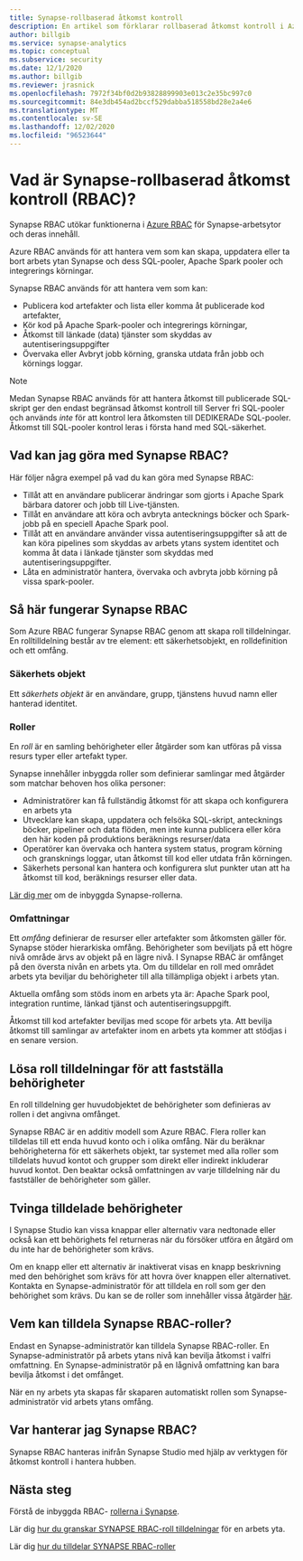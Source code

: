 ```yaml
---
title: Synapse-rollbaserad åtkomst kontroll
description: En artikel som förklarar rollbaserad åtkomst kontroll i Azure Synapse Analytics
author: billgib
ms.service: synapse-analytics
ms.topic: conceptual
ms.subservice: security
ms.date: 12/1/2020
ms.author: billgib
ms.reviewer: jrasnick
ms.openlocfilehash: 7972f34bf0d2b93828899903e013c2e35bc997c0
ms.sourcegitcommit: 84e3db454ad2bccf529dabba518558bd28e2a4e6
ms.translationtype: MT
ms.contentlocale: sv-SE
ms.lasthandoff: 12/02/2020
ms.locfileid: "96523644"
---
```

# <a name="what-is-synapse-role-based-access-control-rbac"></a>Vad är Synapse-rollbaserad åtkomst kontroll (RBAC)?

Synapse RBAC utökar funktionerna i [Azure RBAC](https://docs.microsoft.com/azure/role-based-access-control/overview) för Synapse-arbetsytor och deras innehåll. 

Azure RBAC används för att hantera vem som kan skapa, uppdatera eller ta bort arbets ytan Synapse och dess SQL-pooler, Apache Spark pooler och integrerings körningar.

Synapse RBAC används för att hantera vem som kan:
- Publicera kod artefakter och lista eller komma åt publicerade kod artefakter, 
- Kör kod på Apache Spark-pooler och integrerings körningar,
- Åtkomst till länkade (data) tjänster som skyddas av autentiseringsuppgifter 
- Övervaka eller Avbryt jobb körning, granska utdata från jobb och körnings loggar.  

>[!Note]
>Medan Synapse RBAC används för att hantera åtkomst till publicerade SQL-skript ger den endast begränsad åtkomst kontroll till Server fri SQL-pooler och används _inte_ för att kontrol lera åtkomsten till DEDIKERADe SQL-pooler.  Åtkomst till SQL-pooler kontrol leras i första hand med SQL-säkerhet.

## <a name="what-can-i-do-with-synapse-rbac"></a>Vad kan jag göra med Synapse RBAC?

Här följer några exempel på vad du kan göra med Synapse RBAC:
  - Tillåt att en användare publicerar ändringar som gjorts i Apache Spark bärbara datorer och jobb till Live-tjänsten.
  - Tillåt en användare att köra och avbryta antecknings böcker och Spark-jobb på en speciell Apache Spark pool.
  - Tillåt att en användare använder vissa autentiseringsuppgifter så att de kan köra pipelines som skyddas av arbets ytans system identitet och komma åt data i länkade tjänster som skyddas med autentiseringsuppgifter. 
  - Låta en administratör hantera, övervaka och avbryta jobb körning på vissa spark-pooler.    

## <a name="how-synapse-rbac-works"></a>Så här fungerar Synapse RBAC
Som Azure RBAC fungerar Synapse RBAC genom att skapa roll tilldelningar. En rolltilldelning består av tre element: ett säkerhetsobjekt, en rolldefinition och ett omfång.  

### <a name="security-principals"></a>Säkerhets objekt

Ett _säkerhets objekt_ är en användare, grupp, tjänstens huvud namn eller hanterad identitet.

### <a name="roles"></a>Roller
 
En _roll_ är en samling behörigheter eller åtgärder som kan utföras på vissa resurs typer eller artefakt typer.

Synapse innehåller inbyggda roller som definierar samlingar med åtgärder som matchar behoven hos olika personer:
- Administratörer kan få fullständig åtkomst för att skapa och konfigurera en arbets yta 
- Utvecklare kan skapa, uppdatera och felsöka SQL-skript, antecknings böcker, pipeliner och data flöden, men inte kunna publicera eller köra den här koden på produktions beräknings resurser/data
- Operatörer kan övervaka och hantera system status, program körning och gransknings loggar, utan åtkomst till kod eller utdata från körningen.
- Säkerhets personal kan hantera och konfigurera slut punkter utan att ha åtkomst till kod, beräknings resurser eller data.

[Lär dig mer](./synapse-workspace-synapse-rbac-roles.md) om de inbyggda Synapse-rollerna. 

### <a name="scopes"></a>Omfattningar

Ett _omfång_ definierar de resurser eller artefakter som åtkomsten gäller för.  Synapse stöder hierarkiska omfång.  Behörigheter som beviljats på ett högre nivå område ärvs av objekt på en lägre nivå.  I Synapse RBAC är omfånget på den översta nivån en arbets yta.  Om du tilldelar en roll med området arbets yta beviljar du behörigheter till alla tillämpliga objekt i arbets ytan.  

Aktuella omfång som stöds inom en arbets yta är: Apache Spark pool, integration runtime, länkad tjänst och autentiseringsuppgift. 

Åtkomst till kod artefakter beviljas med scope för arbets yta.  Att bevilja åtkomst till samlingar av artefakter inom en arbets yta kommer att stödjas i en senare version.

## <a name="resolving-role-assignments-to-determine-permissions"></a>Lösa roll tilldelningar för att fastställa behörigheter

En roll tilldelning ger huvudobjektet de behörigheter som definieras av rollen i det angivna omfånget.

Synapse RBAC är en additiv modell som Azure RBAC. Flera roller kan tilldelas till ett enda huvud konto och i olika omfång. När du beräknar behörigheterna för ett säkerhets objekt, tar systemet med alla roller som tilldelats huvud kontot och grupper som direkt eller indirekt inkluderar huvud kontot.  Den beaktar också omfattningen av varje tilldelning när du fastställer de behörigheter som gäller.  

## <a name="enforcing-assigned-permissions"></a>Tvinga tilldelade behörigheter

I Synapse Studio kan vissa knappar eller alternativ vara nedtonade eller också kan ett behörighets fel returneras när du försöker utföra en åtgärd om du inte har de behörigheter som krävs. 

Om en knapp eller ett alternativ är inaktiverat visas en knapp beskrivning med den behörighet som krävs för att hovra över knappen eller alternativet.  Kontakta en Synapse-administratör för att tilldela en roll som ger den behörighet som krävs. Du kan se de roller som innehåller vissa åtgärder [här](./synapse-workspace-synapse-rbac-roles.md).

## <a name="who-can-assign-synapse-rbac-roles"></a>Vem kan tilldela Synapse RBAC-roller?

Endast en Synapse-administratör kan tilldela Synapse RBAC-roller.  En Synapse-administratör på arbets ytans nivå kan bevilja åtkomst i valfri omfattning.  En Synapse-administratör på en lågnivå omfattning kan bara bevilja åtkomst i det omfånget. 

När en ny arbets yta skapas får skaparen automatiskt rollen som Synapse-administratör vid arbets ytans omfång.   

## <a name="where-do-i-manage-synapse-rbac"></a>Var hanterar jag Synapse RBAC?

Synapse RBAC hanteras inifrån Synapse Studio med hjälp av verktygen för åtkomst kontroll i hantera hubben. 

## <a name="next-steps"></a>Nästa steg

Förstå de inbyggda RBAC- [rollerna i Synapse](./synapse-workspace-synapse-rbac-roles.md).

Lär dig [hur du granskar SYNAPSE RBAC-roll tilldelningar](./how-to-review-synapse-rbac-role-assignments.md) för en arbets yta.

Lär dig [hur du tilldelar SYNAPSE RBAC-roller](./how-to-manage-synapse-rbac-role-assignments.md)